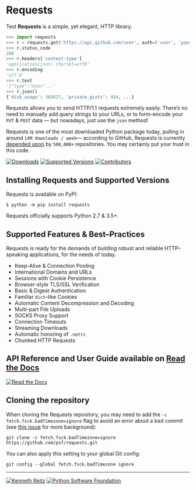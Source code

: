 # Requests



Test
**Requests** is a simple, yet elegant, HTTP library.

```python
>>> import requests
>>> r = requests.get('https://api.github.com/user', auth=('user', 'pass'))
>>> r.status_code
200
>>> r.headers['content-type']
'application/json; charset=utf8'
>>> r.encoding
'utf-8'
>>> r.text
'{"type":"User"...'
>>> r.json()
{'disk_usage': 368627, 'private_gists': 484, ...}
```

Requests allows you to send HTTP/1.1 requests extremely easily. There’s no need to manually add query strings to your URLs, or to form-encode your `PUT` & `POST` data — but nowadays, just use the `json` method!

Requests is one of the most downloaded Python package today, pulling in around `14M downloads / week`— according to GitHub, Requests is currently [depended upon](https://github.com/psf/requests/network/dependents?package_id=UGFja2FnZS01NzA4OTExNg%3D%3D) by `500,000+` repositories. You may certainly put your trust in this code.

[![Downloads](https://pepy.tech/badge/requests/month)](https://pepy.tech/project/requests/month)
[![Supported Versions](https://img.shields.io/pypi/pyversions/requests.svg)](https://pypi.org/project/requests)
[![Contributors](https://img.shields.io/github/contributors/psf/requests.svg)](https://github.com/psf/requests/graphs/contributors)

## Installing Requests and Supported Versions

Requests is available on PyPI:

```console
$ python -m pip install requests
```

Requests officially supports Python 2.7 & 3.5+.

## Supported Features & Best–Practices

Requests is ready for the demands of building robust and reliable HTTP–speaking applications, for the needs of today.

- Keep-Alive & Connection Pooling
- International Domains and URLs
- Sessions with Cookie Persistence
- Browser-style TLS/SSL Verification
- Basic & Digest Authentication
- Familiar `dict`–like Cookies
- Automatic Content Decompression and Decoding
- Multi-part File Uploads
- SOCKS Proxy Support
- Connection Timeouts
- Streaming Downloads
- Automatic honoring of `.netrc`
- Chunked HTTP Requests

## API Reference and User Guide available on [Read the Docs](https://requests.readthedocs.io)

[![Read the Docs](https://raw.githubusercontent.com/psf/requests/master/ext/ss.png)](https://requests.readthedocs.io)

## Cloning the repository

When cloning the Requests repository, you may need to add the `-c
fetch.fsck.badTimezone=ignore` flag to avoid an error about a bad commit (see
[this issue](https://github.com/psf/requests/issues/2690) for more background):

```shell
git clone -c fetch.fsck.badTimezone=ignore https://github.com/psf/requests.git
```

You can also apply this setting to your global Git config:

```shell
git config --global fetch.fsck.badTimezone ignore
```

---

[![Kenneth Reitz](https://raw.githubusercontent.com/psf/requests/master/ext/kr.png)](https://kennethreitz.org) [![Python Software Foundation](https://raw.githubusercontent.com/psf/requests/master/ext/psf.png)](https://www.python.org/psf)
